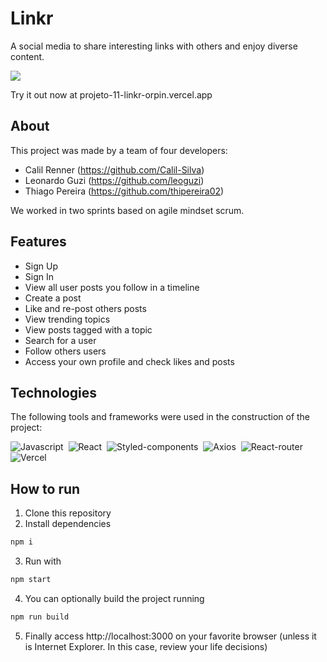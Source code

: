 # Linkr

A social media to share interesting links with others and enjoy diverse content.

<img src="./public/assets/ezgif.com-gif-maker.gif" />

Try it out now at projeto-11-linkr-orpin.vercel.app

## About

This project was made by a team of four developers:

- Calil Renner (https://github.com/Calil-Silva)
- Leonardo Guzi (https://github.com/leoguzi)
- Thiago Pereira (https://github.com/thipereira02)

We worked in two sprints based on agile mindset scrum.

## Features

- Sign Up
- Sign In
- View all user posts you follow in a timeline
- Create a post
- Like and re-post others posts
- View trending topics
- View posts tagged with a topic
- Search for a user
- Follow others users
- Access your own profile and check likes and posts

## Technologies
The following tools and frameworks were used in the construction of the project:<br>

  ![Javascript](https://img.shields.io/badge/JavaScript-F7DF1E?style=for-the-badge&logo=javascript&logoColor=black)&nbsp;
  ![React](https://img.shields.io/badge/React-20232A?style=for-the-badge&logo=react&logoColor=61DAFB)&nbsp;
  ![Styled-components](https://img.shields.io/badge/styled--components-DB7093?style=for-the-badge&logo=styled-components&logoColor=white)&nbsp;
  ![Axios](https://img.shields.io/badge/Axios-007EC6?style=for-the-badge)&nbsp;
  ![React-router](https://img.shields.io/badge/React_Router-CA4245?style=for-the-badge&logo=react-router&logoColor=white)&nbsp;
  ![Vercel](https://img.shields.io/badge/Vercel-000000?style=for-the-badge&logo=vercel&logoColor=white)&nbsp;
  
## How to run

1. Clone this repository
2. Install dependencies
```bash
npm i
```
3. Run with
```bash
npm start
```
4. You can optionally build the project running
```bash
npm run build
```
5. Finally access http://localhost:3000 on your favorite browser (unless it is Internet Explorer. In this case, review your life decisions)